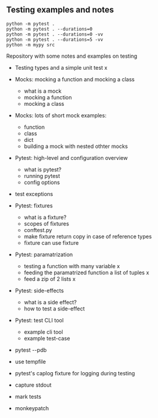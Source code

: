 ## Testing examples and notes


```
python -m pytest .
python -m pytest . --durations=0
python -m pytest . --durations=0 -vv
python -m pytest . --durations=5 -vv
python -m mypy src
```

Repository with some notes and examples on testing

- Testing types and a simple unit test x

- Mocks: mocking a function and mocking a class
  - what is a mock
  - mocking a function
  - mocking a class

- Mocks: lots of short mock examples:
  - function
  - class
  - dict
  - building a mock with nested othter mocks

- Pytest: high-level and configuration overview
  - what is pytest?
  - running pytest
  - config options

- test exceptions

- Pytest: fixtures
  - what is a fixture?
  - scopes of fixtures
  - conftest.py
  - make fixture return copy in case of reference types
  - fixture can use fixture

- Pytest: paramatrization
  - testing a function with many variable x
  - feeding the paramatrized function a list of tuples x
  - feed a zip of 2 lists x 

- Pytest: side-effects
  - what is a side effect?
  - how to test a side-effect

- Pytest: test CLI tool
  - example cli tool
  - example test-case


- pytest --pdb 

- use tempfile

- pytest's caplog fixture for logging during testing

- capture stdout

- mark tests

- monkeypatch